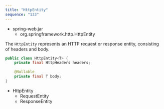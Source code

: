 ```yaml
---
title: "HttpEntity"
sequence: "133"
---
```


- spring-web.jar
    - org.springframework.http.HttpEntity

The `HttpEntity` represents an HTTP request or response entity, consisting of headers and body.

```java
public class HttpEntity<T> {
    private final HttpHeaders headers;

    @Nullable
    private final T body;
}
```

- HttpEntity
    - RequestEntity
    - ResponseEntity
